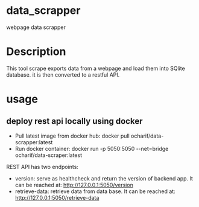 # data_scrapper
webpage data scrapper

# Description
This tool scrape exports data from a webpage and load them into SQlite database.
it is then converted to a restful API.

# usage
## deploy rest api locally using docker
- Pull latest image from docker hub: docker pull ocharif/data-scrapper:latest
- Run docker container: docker run -p 5050:5050 --net=bridge ocharif/data-scraper:latest

REST API has two endpoints:
- version: serve as healthcheck and return the version of backend app. It can be reached at: http://127.0.0.1:5050/version
- retrieve-data: retrieve data from data base. It can be reached at: http://127.0.0.1:5050/retrieve-data